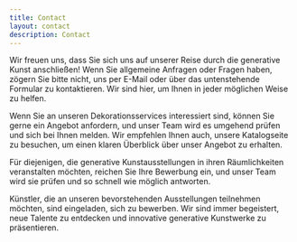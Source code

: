 ```yaml
---
title: Contact
layout: contact
description: Contact
---
```


Wir freuen uns, dass Sie sich uns auf unserer Reise durch die generative Kunst anschließen! Wenn Sie allgemeine Anfragen oder Fragen haben, zögern Sie bitte nicht, uns per E-Mail oder über das untenstehende Formular zu kontaktieren. Wir sind hier, um Ihnen in jeder möglichen Weise zu helfen.

Wenn Sie an unseren Dekorationsservices interessiert sind, können Sie gerne ein Angebot anfordern, und unser Team wird es umgehend prüfen und sich bei Ihnen melden. Wir empfehlen Ihnen auch, unsere Katalogseite zu besuchen, um einen klaren Überblick über unser Angebot zu erhalten.

Für diejenigen, die generative Kunstausstellungen in ihren Räumlichkeiten veranstalten möchten, reichen Sie Ihre Bewerbung ein, und unser Team wird sie prüfen und so schnell wie möglich antworten.

Künstler, die an unseren bevorstehenden Ausstellungen teilnehmen möchten, sind eingeladen, sich zu bewerben. Wir sind immer begeistert, neue Talente zu entdecken und innovative generative Kunstwerke zu präsentieren.
